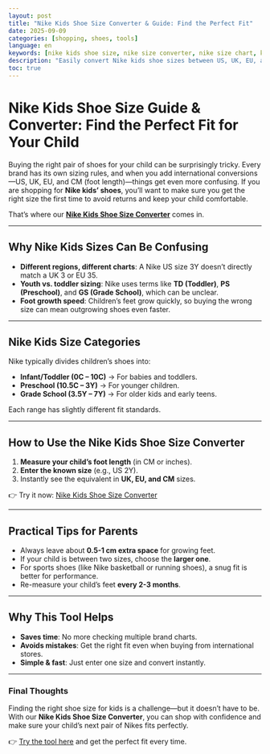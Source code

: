 ```yaml
---
layout: post
title: "Nike Kids Shoe Size Converter & Guide: Find the Perfect Fit"
date: 2025-09-09
categories: [shopping, shoes, tools]
language: en
keywords: [nike kids shoe size, nike size converter, nike size chart, kids shoe sizing, shoe size converter]
description: "Easily convert Nike kids shoe sizes between US, UK, EU, and CM with our Nike Kids Shoe Size Converter. Learn how to measure and find the right fit for your child."
toc: true
---
```


# Nike Kids Shoe Size Guide & Converter: Find the Perfect Fit for Your Child

Buying the right pair of shoes for your child can be surprisingly tricky. Every brand has its own sizing rules, and when you add international conversions—US, UK, EU, and CM (foot length)—things get even more confusing. If you are shopping for **Nike kids’ shoes**, you’ll want to make sure you get the right size the first time to avoid returns and keep your child comfortable.  

That’s where our **[Nike Kids Shoe Size Converter](https://www.easydailytools.com/en/nike-kids-shoe-size-converter)** comes in.  

---

## Why Nike Kids Sizes Can Be Confusing

- **Different regions, different charts**: A Nike US size 3Y doesn’t directly match a UK 3 or EU 35.  
- **Youth vs. toddler sizing**: Nike uses terms like **TD (Toddler)**, **PS (Preschool)**, and **GS (Grade School)**, which can be unclear.  
- **Foot growth speed**: Children’s feet grow quickly, so buying the wrong size can mean outgrowing shoes even faster.  

---

## Nike Kids Size Categories

Nike typically divides children’s shoes into:  

- **Infant/Toddler (0C – 10C)** → For babies and toddlers.  
- **Preschool (10.5C – 3Y)** → For younger children.  
- **Grade School (3.5Y – 7Y)** → For older kids and early teens.  

Each range has slightly different fit standards.  

---

## How to Use the Nike Kids Shoe Size Converter

1. **Measure your child’s foot length** (in CM or inches).  
2. **Enter the known size** (e.g., US 2Y).  
3. Instantly see the equivalent in **UK, EU, and CM** sizes.  

👉 Try it now: [Nike Kids Shoe Size Converter](https://www.easydailytools.com/en/nike-kids-shoe-size-converter)  

---

## Practical Tips for Parents

- Always leave about **0.5-1 cm extra space** for growing feet.  
- If your child is between two sizes, choose the **larger one**.  
- For sports shoes (like Nike basketball or running shoes), a snug fit is better for performance.  
- Re-measure your child’s feet **every 2-3 months**.  

---

## Why This Tool Helps

- **Saves time**: No more checking multiple brand charts.  
- **Avoids mistakes**: Get the right fit even when buying from international stores.  
- **Simple & fast**: Just enter one size and convert instantly.  

---

### Final Thoughts

Finding the right shoe size for kids is a challenge—but it doesn’t have to be. With our **Nike Kids Shoe Size Converter**, you can shop with confidence and make sure your child’s next pair of Nikes fits perfectly.  

👉 [Try the tool here](https://www.easydailytools.com/en/nike-kids-shoe-size-converter) and get the perfect fit every time.  
